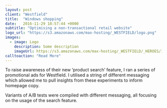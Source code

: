 ```yaml
---
layout: post
client: "Westfield"
title:  "Windows shopping"
date:   2016-11-29 18:57:44 +0000
subtitle: "Optimising a non-transactional retail website"
logo_url: "https://s3.amazonaws.com/max-hosting/_WESTFIELD/logo.png"
images:
  - image: Logo
    description: Some description
    imageUrl: https://s3.amazonaws.com/max-hosting/_WESTFIELD/_HEROES/1.png
calltoaction: "Read More"
---
```


To raise awareness of their new ‘product search’ feature, I ran a series of promotional ads for Westfield. I utilised a string of different messaging which allowed me to pull insights from these experiments to inform homepage copy. 

Variants of A/B tests were compiled with different messaging, all focusing on the usage of the search feature. 


